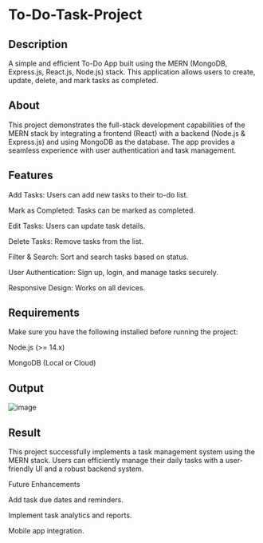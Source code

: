 # To-Do-Task-Project

## Description

A simple and efficient To-Do App built using the MERN (MongoDB, Express.js, React.js, Node.js) stack. This application allows users to create, update, delete, and mark tasks as completed.

## About

This project demonstrates the full-stack development capabilities of the MERN stack by integrating a frontend (React) with a backend (Node.js & Express.js) and using MongoDB as the database. The app provides a seamless experience with user authentication and task management.

## Features

Add Tasks: Users can add new tasks to their to-do list.

Mark as Completed: Tasks can be marked as completed.

Edit Tasks: Users can update task details.

Delete Tasks: Remove tasks from the list.

Filter & Search: Sort and search tasks based on status.

User Authentication: Sign up, login, and manage tasks securely.

Responsive Design: Works on all devices.

## Requirements

Make sure you have the following installed before running the project:

Node.js (>= 14.x)

MongoDB (Local or Cloud)

## Output

![image](https://github.com/user-attachments/assets/7dac0ed6-0d48-4381-a4d0-7c22aec8d984)


## Result

This project successfully implements a task management system using the MERN stack. Users can efficiently manage their daily tasks with a user-friendly UI and a robust backend system.

Future Enhancements

Add task due dates and reminders.

Implement task analytics and reports.

Mobile app integration.
